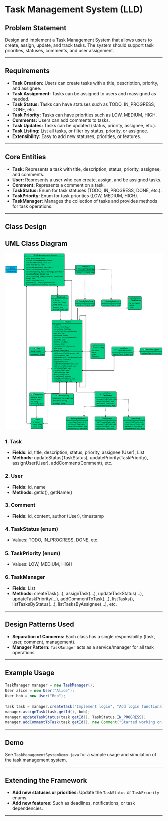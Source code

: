 # Task Management System (LLD)

## Problem Statement

Design and implement a Task Management System that allows users to create, assign, update, and track tasks. The system should support task priorities, statuses, comments, and user assignment.

---

## Requirements

- **Task Creation:** Users can create tasks with a title, description, priority, and assignee.
- **Task Assignment:** Tasks can be assigned to users and reassigned as needed.
- **Task Status:** Tasks can have statuses such as TODO, IN_PROGRESS, DONE, etc.
- **Task Priority:** Tasks can have priorities such as LOW, MEDIUM, HIGH.
- **Comments:** Users can add comments to tasks.
- **Task Updates:** Tasks can be updated (status, priority, assignee, etc.).
- **Task Listing:** List all tasks, or filter by status, priority, or assignee.
- **Extensibility:** Easy to add new statuses, priorities, or features.

---

## Core Entities

- **Task:** Represents a task with title, description, status, priority, assignee, and comments.
- **User:** Represents a user who can create, assign, and be assigned tasks.
- **Comment:** Represents a comment on a task.
- **TaskStatus:** Enum for task statuses (TODO, IN_PROGRESS, DONE, etc.).
- **TaskPriority:** Enum for task priorities (LOW, MEDIUM, HIGH).
- **TaskManager:** Manages the collection of tasks and provides methods for task operations.

---

## Class Design

## UML Class Diagram

![](../uml-diagrams/class-diagrams/taskmanagementsystem-class-diagram.png)

### 1. Task
- **Fields:** id, title, description, status, priority, assignee (User), List<Comment>
- **Methods:** updateStatus(TaskStatus), updatePriority(TaskPriority), assignUser(User), addComment(Comment), etc.

### 2. User
- **Fields:** id, name
- **Methods:** getId(), getName()

### 3. Comment
- **Fields:** id, content, author (User), timestamp

### 4. TaskStatus (enum)
- Values: TODO, IN_PROGRESS, DONE, etc.

### 5. TaskPriority (enum)
- Values: LOW, MEDIUM, HIGH

### 6. TaskManager
- **Fields:** List<Task>
- **Methods:** createTask(...), assignTask(...), updateTaskStatus(...), updateTaskPriority(...), addCommentToTask(...), listTasks(), listTasksByStatus(...), listTasksByAssignee(...), etc.

---

## Design Patterns Used

- **Separation of Concerns:** Each class has a single responsibility (task, user, comment, management).
- **Manager Pattern:** `TaskManager` acts as a service/manager for all task operations.

---

## Example Usage

```java
TaskManager manager = new TaskManager();
User alice = new User("Alice");
User bob = new User("Bob");

Task task = manager.createTask("Implement login", "Add login functionality", TaskPriority.HIGH, alice);
manager.assignTask(task.getId(), bob);
manager.updateTaskStatus(task.getId(), TaskStatus.IN_PROGRESS);
manager.addCommentToTask(task.getId(), new Comment("Started working on this", bob));
```

---

## Demo

See `TaskManagementSystemDemo.java` for a sample usage and simulation of the task management system.

---

## Extending the Framework

- **Add new statuses or priorities:** Update the `TaskStatus` or `TaskPriority` enums.
- **Add new features:** Such as deadlines, notifications, or task dependencies.

---